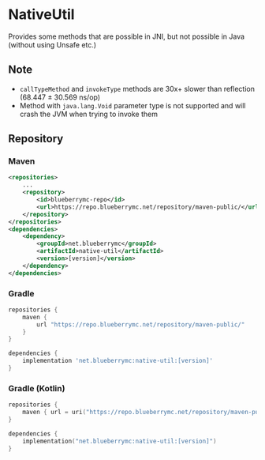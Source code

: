 # NativeUtil
Provides some methods that are possible in JNI, but not possible in Java (without using Unsafe etc.)

## Note
- `callTypeMethod` and `invokeType` methods are 30x+ slower than reflection (68.447 ± 30.569 ns/op)
- Method with `java.lang.Void` parameter type is not supported and will crash the JVM when trying to invoke them

## Repository

### Maven

```xml
<repositories>
    ...
    <repository>
        <id>blueberrymc-repo</id>
        <url>https://repo.blueberrymc.net/repository/maven-public/</url>
    </repository>
</repositories>
<dependencies>
    <dependency>
        <groupId>net.blueberrymc</groupId>
        <artifactId>native-util</artifactId>
        <version>[version]</version>
    </dependency>
</dependencies>
```

### Gradle

```groovy
repositories {
    maven {
        url "https://repo.blueberrymc.net/repository/maven-public/"
    }
}

dependencies {
    implementation 'net.blueberrymc:native-util:[version]'
}
```

### Gradle (Kotlin)

```kotlin
repositories {
    maven { url = uri("https://repo.blueberrymc.net/repository/maven-public/") }
}

dependencies {
    implementation("net.blueberrymc:native-util:[version]")
}
```
